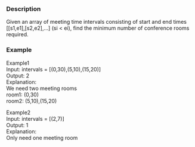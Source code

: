 ### Description
Given an array of meeting time intervals consisting of start and end times [[s1,e1],[s2,e2],...] (si < ei), find the minimum number of conference rooms required.

### Example
Example1<br>
Input: intervals = [(0,30),(5,10),(15,20)]<br>
Output: 2<br>
Explanation:<br>
We need two meeting rooms<br>
room1: (0,30)<br>
room2: (5,10),(15,20)<br>

Example2<br>
Input: intervals = [(2,7)]<br>
Output: 1<br>
Explanation: <br>
Only need one meeting room<br>
